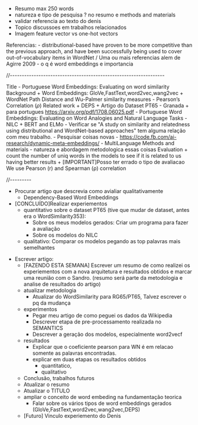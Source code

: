 - Resumo max 250 words
- natureza e tipo de pesquisa ? no resumo e methods and materials
- validar referencia ao texto do denis
- Topico discussoes em trabalhos relacionados
- Imagem feature vector vs one-hot vectors


Referencias:
    - distributional-based have proven to be more competitive than the previous approach, and have been successfully being used to cover out-of-vocabulary items in WordNet / Uma ou mais referencias alem de Agirre 2009
    - o q é word embeddings e importancia


//-----------------------------------------------------------------








Title
    - Portuguese Word Embeddings: Evaluating on word similarity
Background
    + Word Embeddings: GloVe,FastText,word2vec,wang2vec
    + WordNet Path Distance and Wu-Palmer similarity measures
    - Pearson’s Correlation ($\rho$)
Related work
    + DEPS
    + Artigo do Dataset PT65 - Granada
    + para portugues https://arxiv.org/pdf/1708.06025.pdf - Portuguese Word Embeddings: Evaluating on Word Analogies and
    Natural Language Tasks - NILC
    + BERT and ELMo
    - Verificar se "A study on similarity and relatedness using distributional and WordNet-based approaches" tem alguma relação com meu trabalho.
    - Pesquisar coisas novas
        - https://code.fb.com/ai-research/dynamic-meta-embeddings/
        - MultiLanguage
Methods and materials
    - natureza e abordagem metodologica essas coisas 
Evaluation
    + count the number of uniq words in the models to see if it is related to us having better results
    + [IMPORTANT]Posso ter errado o tipo de avaliacao We use Pearson (r) and Spearman (ρ) correlation

//---------
+ Procurar artigo que descrevia como avialiar qualitativamente
    - Dependency-Based Word Embeddings
+ [CONCLUÍDO]Realizar experiementos
    + quantitativo sobre o dataset PT65 (tive que mudar de dataset, antes era o WordSimilarity353): 
        + Sobre os meus modelos gerados: Criar um programa para fazer a avaliação
        + Sobre os modelos do NILC
    + qualitativo: Comparar os modelos pegando as top palavras mais semelhantes
- Escrever artigo:
    + [FAZENDO ESTA SEMANA] Escrever um resumo de como 
    realizei os experiementos com a nova arquitetura
     e resultados obtidos e 
     marcar uma reunião com o Sandro. 
     (resumo será parte da metodologia e 
     analise de resultados do artigo)
    + atualizar metodologia
        + Atualizar do WordSimilarity para RG65/PT65, Talvez escrever o pq da mudança
    + experimentos 
        + Pegar meu artigo de como peguei os dados da Wikipedia
        + Descrever etapa de pre-processamento realizada no SEMANTICS 
        + Descrever a geração dos modelos, especialmente word2vecf
    + resultados
        + Explicar que o coeficiente pearson para WN é em relacao somente as palavras encontradas.
        + explicar em duas etapas os resultados obtidos 
            + quantitatico, 
            + qualitativo
    + Conclusão, trabalhos futuros
    + Atualizar o resumo
    + Atualizar o TITULO
    + ampliar o conceito de word embeding na fundamentação teorica
        + Falar sobre os vários tipos de word embeddings gerados (GloVe,FastText,word2vec,wang2vec,DEPS)
    + [Futuro] Vinculo experiemento do Denis



